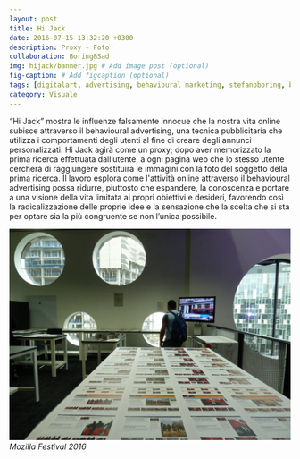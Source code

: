 ```yaml
---
layout: post
title: Hi Jack
date: 2016-07-15 13:32:20 +0300
description: Proxy + Foto
collaboration: Boring&Sad
img: hijack/banner.jpg # Add image post (optional)
fig-caption: # Add figcaption (optional)
tags: [digitalart, advertising, behavioural marketing, stefanoboring, boring&sad]
category: Visuale
---
```




“Hi Jack” mostra le influenze falsamente innocue che la nostra vita online subisce attraverso il behavioural advertising, una tecnica pubblicitaria che utilizza i comportamenti degli utenti al fine di creare degli annunci personalizzati.
Hi Jack agirà come un proxy; dopo aver memorizzato la prima ricerca effettuata dall’utente, a ogni pagina web che lo stesso utente cercherà di raggiungere sostituirà le immagini con la foto del soggetto della prima ricerca.
Il lavoro esplora come l'attività online attraverso il behavioural advertising possa ridurre, piuttosto che espandere, la conoscenza e portare a una visione della vita limitata ai propri obiettivi e desideri, favorendo così la radicalizzazione delle proprie idee e la sensazione che la scelta che si sta per optare sia la più congruente se non l’unica possibile.

![maria](../assets/img/hijack/mozilla.jpg)
*Mozilla Festival 2016*